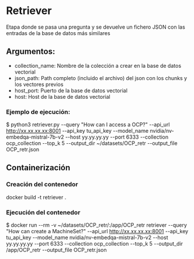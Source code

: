 
# Retriever

Etapa donde se pasa una pregunta y se devuelve un fichero JSON con las entradas de la base de datos más similares

## Argumentos:

* collection_name: Nombre de la colección a crear en la base de datos vectorial
* json_path: Path completo (incluido el archivo) del json con los chunks y los vectores previos
* host_port: Puerto de la base de datos vectorial
* host: Host de la base de datos vectorial


### Ejemplo de ejecución:

$ python3 retriever.py   --query "How can I access a OCP?"   --api_url http://xx.xx.xx.xx:8001   --api_key tu_api_key   --model_name nvidia/nv-embedqa-mistral-7b-v2   --host yy.yy.yy.yy   --port 6333   --collection ocp_collection   --top_k 5   --output_dir ~/datasets/OCP_retr   --output_file OCP_retr.json


## Containerización

### Creación del contenedor

docker build -t retriever .

### Ejecución del contenedor

$ docker run --rm -v ~/datasets/OCP_retr/:/app/OCP_retr retriever --query "How can create a MachineSet?"   --api_url http://xx.xx.xx.xx:8001   --api_key tu_api_key   --model_name nvidia/nv-embedqa-mistral-7b-v2   --host yy.yy.yy.yy   --port 6333   --collection ocp_collection   --top_k 5   --output_dir /app/OCP_retr   --output_file OCP_retr.json

